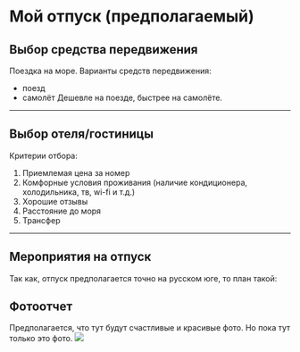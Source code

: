 # Мой отпуск (предполагаемый)

## Выбор средства передвижения
Поездка на море.
Варианты средств передвижения:
- поезд
- самолёт
Дешевле на поезде, быстрее на самолёте.

- - -
## Выбор отеля/гостиницы
Критерии отбора:
1. Приемлемая цена за номер
2. Комфорные условия проживания (наличие кондиционера, холодильника, тв, wi-fi и т.д.)
2. Хорошие отзывы
3. Расстояние до моря
4. Трансфер

- - -
## Мероприятия на отпуск
Так как, отпуск предполагается точно на русском юге, то план такой:


## Фотоотчет
Предполагается, что тут будут счастливые и красивые фото. Но пока тут только это фото.
![](IMG_6655.PNG) 